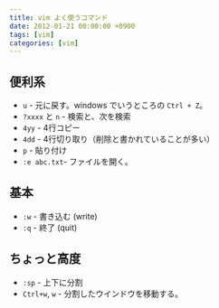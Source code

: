 ```yaml
---
title: vim よく使うコマンド
date: 2012-01-21 00:00:00 +0900
tags: [vim]
categories: [vim]
---
```


## 便利系

- `u` - 元に戻す。windows でいうところの `Ctrl + Z`。
- `?xxxx` と `n` - 検索と、次を検索
- `4yy` - 4行コピー
- `4dd` - 4行切り取り（削除と書かれていることが多い）
- `p` - 貼り付け
- `:e abc.txt`- ファイルを開く。


## 基本

- `:w` - 書き込む (write)
- `:q` - 終了 (quit)

## ちょっと高度

- `:sp` - 上下に分割
- `Ctrl+w`, `w` - 分割したウインドウを移動する。
